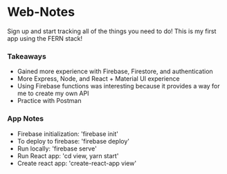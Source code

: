 # Web-Notes
Sign up and start tracking all of the things you need to do! This is my first app using the FERN stack!

### Takeaways
- Gained more experience with Firebase, Firestore, and authentication
- More Express, Node, and React + Material UI experience
- Using Firebase functions was interesting because it provides a way for me to create my own API
- Practice with Postman

### App Notes
- Firebase initialization: 'firebase init'
- To deploy to firebase: 'firebase deploy'
- Run locally: 'firebase serve'
- Run React app: 'cd view, yarn start'
- Create react app: 'create-react-app view'